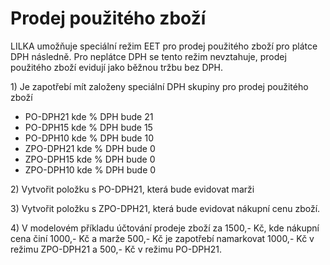 # Prodej použitého zboží

LILKA umožňuje speciální režim EET pro prodej použitého zboží pro plátce DPH následně. Pro neplátce DPH se tento režim nevztahuje, prodej použitého zboží evidují jako běžnou tržbu bez DPH.

1\) Je zapotřebí mít založeny speciální DPH skupiny pro prodej použitého zboží

* PO-DPH21 kde % DPH bude 21
* PO-DPH15 kde % DPH bude 15
* PO-DPH10 kde % DPH bude 10
* ZPO-DPH21 kde % DPH bude 0
* ZPO-DPH15 kde % DPH bude 0
* ZPO-DPH10 kde % DPH bude 0

2\) Vytvořit položku s PO-DPH21, která bude evidovat marži

3\) Vytvořit položku s ZPO-DPH21, která bude evidovat nákupní cenu zboží.

4\) V modelovém příkladu účtování prodeje zboží za 1500,- Kč, kde nákupní cena činí 1000,- Kč a marže 500,- Kč je zapotřebí namarkovat 1000,- Kč v režimu ZPO-DPH21 a 500,- Kč v režimu PO-DPH21.

